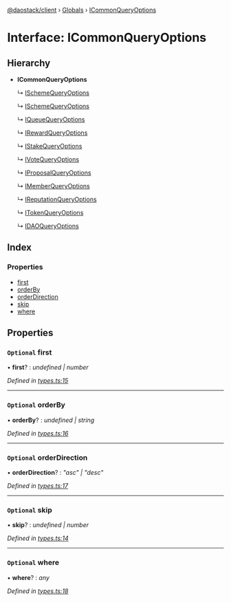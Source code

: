 [@daostack/client](../README.md) › [Globals](../globals.md) › [ICommonQueryOptions](icommonqueryoptions.md)

# Interface: ICommonQueryOptions

## Hierarchy

* **ICommonQueryOptions**

  ↳ [ISchemeQueryOptions](ischemequeryoptions.md)

  ↳ [ISchemeQueryOptions](ischemequeryoptions.md)

  ↳ [IQueueQueryOptions](iqueuequeryoptions.md)

  ↳ [IRewardQueryOptions](irewardqueryoptions.md)

  ↳ [IStakeQueryOptions](istakequeryoptions.md)

  ↳ [IVoteQueryOptions](ivotequeryoptions.md)

  ↳ [IProposalQueryOptions](iproposalqueryoptions.md)

  ↳ [IMemberQueryOptions](imemberqueryoptions.md)

  ↳ [IReputationQueryOptions](ireputationqueryoptions.md)

  ↳ [ITokenQueryOptions](itokenqueryoptions.md)

  ↳ [IDAOQueryOptions](idaoqueryoptions.md)

## Index

### Properties

* [first](icommonqueryoptions.md#optional-first)
* [orderBy](icommonqueryoptions.md#optional-orderby)
* [orderDirection](icommonqueryoptions.md#optional-orderdirection)
* [skip](icommonqueryoptions.md#optional-skip)
* [where](icommonqueryoptions.md#optional-where)

## Properties

### `Optional` first

• **first**? : *undefined | number*

*Defined in [types.ts:15](https://github.com/daostack/client/blob/5e8078f/src/types.ts#L15)*

___

### `Optional` orderBy

• **orderBy**? : *undefined | string*

*Defined in [types.ts:16](https://github.com/daostack/client/blob/5e8078f/src/types.ts#L16)*

___

### `Optional` orderDirection

• **orderDirection**? : *"asc" | "desc"*

*Defined in [types.ts:17](https://github.com/daostack/client/blob/5e8078f/src/types.ts#L17)*

___

### `Optional` skip

• **skip**? : *undefined | number*

*Defined in [types.ts:14](https://github.com/daostack/client/blob/5e8078f/src/types.ts#L14)*

___

### `Optional` where

• **where**? : *any*

*Defined in [types.ts:18](https://github.com/daostack/client/blob/5e8078f/src/types.ts#L18)*
